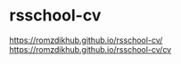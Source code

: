 # rsschool-cv
https://romzdikhub.github.io/rsschool-cv/
https://romzdikhub.github.io/rsschool-cv/cv

